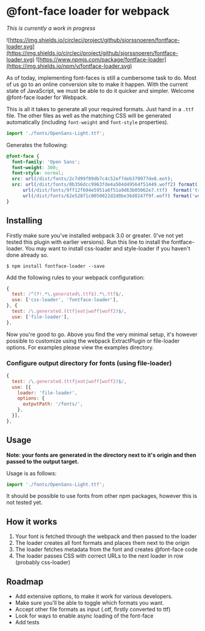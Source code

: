 @font-face loader for webpack
=========
*This is currently a work in progress*

![https://img.shields.io/circleci/project/github/sjorssnoeren/fontface-loader.svg](https://img.shields.io/circleci/project/github/sjorssnoeren/fontface-loader.svg)
![https://www.npmjs.com/package/fontface-loader](https://img.shields.io/npm/v/fontface-loader.svg)


As of today, implementing font-faces is still a cumbersome task to do. Most of us go to an online conversion site to make it happen. With the current state of JavaScript, we must be able to do it quicker and simpler. Welcome @font-face loader for Webpack.

This is all it takes to generate all your required formats. Just hand in a `.ttf` file. The other files as well as the matching CSS will be generated automatically (including `font-weight` and `font-style` properties).

```javascript
import './fonts/OpenSans-Light.ttf';
```

Generates the following:

```css
@font-face {
  font-family: 'Open Sans';
  font-weight: 300;
  font-style: normal;
  src: url(/dist/fonts/2c7d99f09db7c4c52ef7deb370977de8.eot);
  src: url(/dist/fonts/0b356dcc9963fde4a504d49564f51449.woff2) format('woff2'),
      url(/dist/fonts/9ff12f694e5951a6f51a9d63b05062e7.ttf)  format('truetype'),
      url(/dist/fonts/62e528f1c0050022d2d0be36d8247f9f.woff) format('woff');
}
```

## Installing

Firstly make sure you've installed webpack 3.0 or greater. (I've not yet tested this plugin with earlier versions). Run this line to install the fontface-loader. You may want to install css-loader and style-loader if you haven't done already so.

```
$ npm install fontface-loader --save
```

Add the following rules to your webpack configuration:

```javascript
{
  test: /^(?!.*\.generated\.ttf$).*\.ttf$/,
  use: ['css-loader', 'fontface-loader'],
}, {
  test: /\.generated.(ttf|eot|woff|woff2)$/,
  use: ['file-loader'],
},
```

Now you're good to go. Above you find the very minimal setup, it's however possible to customize using the webpack ExtractPlugin or file-loader options. For examples please view the examples directory.

### Configure output directory for fonts (using file-loader)

```javascript
{
  test: /\.generated.(ttf|eot|woff|woff2)$/,
  use: [{
    loader: 'file-loader',
    options: {
      outputPath: '/fonts/',
    },
  }],
},
```


## Usage

**Note: your fonts are generated in the directory next to it's origin and then passed to the output target.**

Usage is as follows:

```javascript
import './fonts/OpenSans-Light.ttf';
```

It should be possible to use fonts from other npm packages, however this is not tested yet.

## How it works

1. Your font is fetched through the webpack and then passed to the loader
2. The loader creates all font formats and places them next to the origin
3. The loader fetches metadata from the font and creates @font-face code
4. The loader passes CSS with correct URLs to the next loader in row (probably css-loader)

## Roadmap

* Add extensive options, to make it work for various developers.
* Make sure you'll be able to toggle which formats you want.
* Accept other file formats as input (.otf, firstly converted to ttf)
* Look for ways to enable async loading of the font-face
* Add tests
